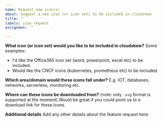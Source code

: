 ```yaml
---
name: Request new icon(s)
about: Suggest a new icon (or icon set) to be included in cloudskew
title: ''
labels: icon request
assignees: ''

---
```


**What icon (or icon set) would you like to be included in cloudskew?**
Some examples:
* I'd like the Office365 icon set (word, powerpoint, excel etc) to be included.
* Would like the CNCF icons (kubernetes, prometheus etc) to be included.

**Which area/domain would these icons fall under?**
E.g. IOT, databases, networks, serverless, monitoring etc.

**Where can these icons be downloaded from?** (note: only `.svg` format is supported at the moment)
Would be great if you could point us to a download link for these icons.

**Additional details**
Add any other details about the feature request here.
